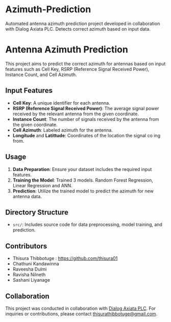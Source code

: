 # Azimuth-Prediction
Automated antenna azimuth prediction project developed in collaboration with Dialog Axiata PLC. Detects correct azimuth based on input data.
# Antenna Azimuth Prediction

This project aims to predict the correct azimuth for antennas based on input features such as Cell Key, RSRP (Reference Signal Received Power), Instance Count, and Cell Azimuth.

## Input Features

- **Cell Key**: A unique identifier for each antenna.
- **RSRP (Reference Signal Received Power)**: The average signal power received by the relevant antenna from the given coordinate.
- **Instance Count**: The number of signals received by the antenna from the given coordinate.
- **Cell Azimuth**: Labeled azimuth for the antenna.
- **Longitude** and **Latittude**: Coordinates of the location the signal co ing from.

## Usage

1. **Data Preparation**: Ensure your dataset includes the required input features.
2. **Training the Model**: Trained 3 models. Random Forest Regression, Linear Regression and ANN.
3. **Prediction**: Utilize the trained model to predict the azimuth for new antenna data.

## Directory Structure

- `src/`: Includes source code for data preprocessing, model training, and prediction.

## Contributors

- Thisura Thibbotuge : https://github.com/thisura01
- Chathuni Kandawinna
- Raveesha Dulmi
- Ravisha Nilneth
- Sashani Liyanage

## Collaboration

This project was conducted in collaboration with [Dialog Axiata PLC](https://www.dialog.lk/). For inquiries or contributions, please contact thisurathibbotuge@gmail.com.
